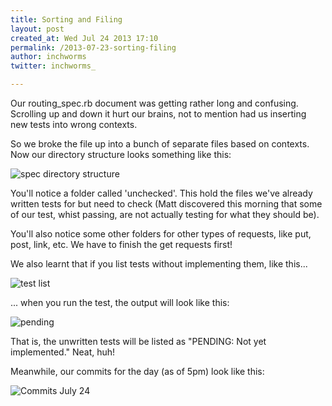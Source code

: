 ```yaml
---
title: Sorting and Filing
layout: post
created_at: Wed Jul 24 2013 17:10
permalink: /2013-07-23-sorting-filing
author: inchworms
twitter: inchworms_

---
```


Our routing_spec.rb document was getting rather long and confusing. Scrolling up and down it hurt our brains, not to mention had us inserting new tests into wrong contexts. 

So we broke the file up into a bunch of separate files based on contexts. Now our directory structure looks something like this:

![spec directory structure](/inchworms/images/directoryStructure.png)

You'll notice a folder called 'unchecked'. This hold the files we've already written tests for but need to check (Matt discovered this morning that some of our test, whist passing, are not actually testing for what they should be).

You'll also notice some other folders for other types of requests, like put, post, link, etc. We have to finish the get requests first!

We also learnt that if you list tests without implementing them,  like this...

![test list](/inchworms/images/testlist.png)

... when you run the test, the output will look like this:

![pending](/inchworms/images/pending.png)

That is, the unwritten tests will be listed as "PENDING: Not yet implemented." Neat, huh!

Meanwhile, our commits for the day (as of 5pm) look like this:

![Commits July 24](/inchworms/images/comitsJuly24.png)
